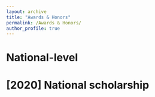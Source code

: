 ```yaml
---
layout: archive
title: "Awards & Honors"
permalink: /Awards & Honors/
author_profile: true
---
```


National-level
==============
[2020] National scholarship
==============
